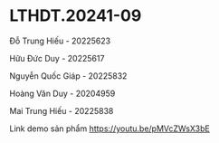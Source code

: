 # LTHDT.20241-09

Đỗ Trung Hiếu - 20225623

Hữu Đức Duy - 20225617

Nguyễn Quốc Giáp - 20225832

Hoàng Văn Duy - 20204959

Mai Trung Hiếu - 20225838



Link demo sản phẩm https://youtu.be/pMVcZWsX3bE
